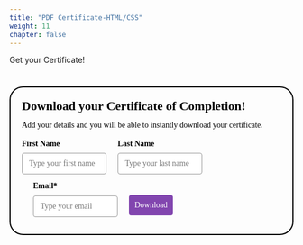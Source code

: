 ```yaml
---
title: "PDF Certificate-HTML/CSS"
weight: 11
chapter: false
---
```


Get your Certificate!


<style>@import url(https://fonts.bunny.net/css?family=raleway:400,700);</style>
<style>
#_form_16_{font-size:14px;line-height:1.6;font-family:arial, helvetica, sans-serif;margin:0}#_form_16_ *{outline:0}._form_hide{display:none;visibility:hidden}._form_show{display:block;visibility:visible}#_form_16_._form-top{top:0}#_form_16_._form-bottom{bottom:0}#_form_16_._form-left{left:0}#_form_16_._form-right{right:0}#_form_16_ input[type="text"],#_form_16_ input[type="tel"],#_form_16_ input[type="date"],#_form_16_ textarea{padding:6px;height:auto;border:#979797 1px solid;border-radius:4px;color:#000000 !important;font-size:14px;-webkit-box-sizing:border-box;-moz-box-sizing:border-box;box-sizing:border-box}#_form_16_ textarea{resize:none}#_form_16_ ._submit{-webkit-appearance:none;cursor:pointer;font-family:arial, sans-serif;font-size:14px;text-align:center;background:#8246AF !important;border:0 !important;-moz-border-radius:4px !important;-webkit-border-radius:4px !important;border-radius:4px !important;color:#FFFFFF !important;padding:10px !important}#_form_16_ ._submit:disabled{cursor:not-allowed;opacity:0.4}#_form_16_ ._submit.processing{position:relative}#_form_16_ ._submit.processing::before{content:"";width:1em;height:1em;position:absolute;z-index:1;top:50%;left:50%;border:double 3px transparent;border-radius:50%;background-image:linear-gradient(#8246AF, #8246AF), conic-gradient(#8246AF, #FFFFFF);background-origin:border-box;background-clip:content-box, border-box;animation:1200ms ease 0s infinite normal none running _spin}#_form_16_ ._submit.processing::after{content:"";position:absolute;top:0;bottom:0;left:0;right:0;background:#8246AF !important;border:0 !important;-moz-border-radius:4px !important;-webkit-border-radius:4px !important;border-radius:4px !important;color:#FFFFFF !important;padding:10px !important}@keyframes _spin{0%{transform:translate(-50%, -50%) rotate(90deg)}100%{transform:translate(-50%, -50%) rotate(450deg)}}#_form_16_ ._close-icon{cursor:pointer;background-image:url("https://d226aj4ao1t61q.cloudfront.net/esfkyjh1u_forms-close-dark.png");background-repeat:no-repeat;background-size:14.2px 14.2px;position:absolute;display:block;top:11px;right:9px;overflow:hidden;width:16.2px;height:16.2px}#_form_16_ ._close-icon:before{position:relative}#_form_16_ ._form-body{margin-bottom:30px}#_form_16_ ._form-image-left{width:150px;float:left}#_form_16_ ._form-content-right{margin-left:164px}#_form_16_ ._form-branding{color:#fff;font-size:10px;clear:both;text-align:left;margin-top:30px;font-weight:100}#_form_16_ ._form-branding ._logo{display:block;width:130px;height:14px;margin-top:6px;background-image:url("https://d226aj4ao1t61q.cloudfront.net/hh9ujqgv5_aclogo_li.png");background-size:130px auto;background-repeat:no-repeat}#_form_16_ .form-sr-only{position:absolute;width:1px;height:1px;padding:0;margin:-1px;overflow:hidden;clip:rect(0, 0, 0, 0);border:0}#_form_16_ ._form-label,#_form_16_ ._form_element ._form-label{font-weight:bold;margin-bottom:5px;display:block}#_form_16_._dark ._form-branding{color:#333}#_form_16_._dark ._form-branding ._logo{background-image:url("https://d226aj4ao1t61q.cloudfront.net/jftq2c8s_aclogo_dk.png")}#_form_16_ ._form_element{position:relative;margin-bottom:10px;font-size:0;max-width:100%}#_form_16_ ._form_element *{font-size:14px}#_form_16_ ._form_element._clear{clear:both;width:100%;float:none}#_form_16_ ._form_element._clear:after{clear:left}#_form_16_ ._form_element input[type="text"],#_form_16_ ._form_element input[type="date"],#_form_16_ ._form_element select,#_form_16_ ._form_element textarea:not(.g-recaptcha-response){display:block;width:100%;-webkit-box-sizing:border-box;-moz-box-sizing:border-box;box-sizing:border-box;font-family:inherit}#_form_16_ ._field-wrapper{position:relative}#_form_16_ ._inline-style{float:left}#_form_16_ ._inline-style input[type="text"]{width:150px}#_form_16_ ._inline-style:not(._clear)+._inline-style:not(._clear){margin-left:20px}#_form_16_ ._form_element img._form-image{max-width:100%}#_form_16_ ._form_element ._form-fieldset{border:0;padding:0.01em 0 0 0;margin:0;min-width:0}#_form_16_ ._clear-element{clear:left}#_form_16_ ._full_width{width:100%}#_form_16_ ._form_full_field{display:block;width:100%;margin-bottom:10px}#_form_16_ input[type="text"]._has_error,#_form_16_ textarea._has_error{border:#F37C7B 1px solid}#_form_16_ input[type="checkbox"]._has_error{outline:#F37C7B 1px solid}#_form_16_ ._error{display:block;position:absolute;font-size:14px;z-index:10000001}#_form_16_ ._error._above{padding-bottom:4px;bottom:39px;right:0}#_form_16_ ._error._below{padding-top:8px;top:100%;right:0}#_form_16_ ._error._above ._error-arrow{bottom:-4px;right:15px;border-left:8px solid transparent;border-right:8px solid transparent;border-top:8px solid #FFDDDD}#_form_16_ ._error._below ._error-arrow{top:0;right:15px;border-left:8px solid transparent;border-right:8px solid transparent;border-bottom:8px solid #FFDDDD}#_form_16_ ._error-inner{padding:12px 12px 12px 36px;background-color:#FFDDDD;background-image:url("data:image/svg+xml,%3Csvg width='16' height='16' viewBox='0 0 16 16' fill='none' xmlns='http://www.w3.org/2000/svg'%3E%3Cpath fill-rule='evenodd' clip-rule='evenodd' d='M16 8C16 12.4183 12.4183 16 8 16C3.58172 16 0 12.4183 0 8C0 3.58172 3.58172 0 8 0C12.4183 0 16 3.58172 16 8ZM9 3V9H7V3H9ZM9 13V11H7V13H9Z' fill='%23CA0000'/%3E%3C/svg%3E");background-repeat:no-repeat;background-position:12px center;font-size:14px;font-family:arial, sans-serif;font-weight:600;line-height:16px;color:#000;text-align:center;text-decoration:none;-webkit-border-radius:4px;-moz-border-radius:4px;border-radius:4px;box-shadow:0px 1px 4px rgba(31, 33, 41, 0.298295)}#_form_16_ ._error-inner._form_error{margin-bottom:5px;text-align:left}#_form_16_ ._button-wrapper ._error-inner._form_error{position:static}#_form_16_ ._error-inner._no_arrow{margin-bottom:10px}#_form_16_ ._error-arrow{position:absolute;width:0;height:0}#_form_16_ ._error-html{margin-bottom:10px}.pika-single{z-index:10000001 !important}#_form_16_ input[type="text"].datetime_date{width:69%;display:inline}#_form_16_ select.datetime_time{width:29%;display:inline;height:32px}#_form_16_ input[type="date"].datetime_date{width:69%;display:inline-flex}#_form_16_ input[type="time"].datetime_time{width:29%;display:inline-flex}@media (min-width:320px) and (max-width:667px){::-webkit-scrollbar{display:none}#_form_16_{margin:0;width:100%;min-width:100%;max-width:100%;box-sizing:border-box}#_form_16_ *{-webkit-box-sizing:border-box;-moz-box-sizing:border-box;box-sizing:border-box;font-size:1em}#_form_16_ ._form-content{margin:0;width:100%}#_form_16_ ._form-inner{display:block;min-width:100%}#_form_16_ ._form-title,#_form_16_ ._inline-style{margin-top:0;margin-right:0;margin-left:0}#_form_16_ ._form-title{font-size:1.2em}#_form_16_ ._form_element{margin:0 0 20px;padding:0;width:100%}#_form_16_ ._form-element,#_form_16_ ._inline-style,#_form_16_ input[type="text"],#_form_16_ label,#_form_16_ p,#_form_16_ textarea:not(.g-recaptcha-response){float:none;display:block;width:100%}#_form_16_ ._row._checkbox-radio label{display:inline}#_form_16_ ._row,#_form_16_ p,#_form_16_ label{margin-bottom:0.7em;width:100%}#_form_16_ ._row input[type="checkbox"],#_form_16_ ._row input[type="radio"]{margin:0 !important;vertical-align:middle !important}#_form_16_ ._row input[type="checkbox"]+span label{display:inline}#_form_16_ ._row span label{margin:0 !important;width:initial !important;vertical-align:middle !important}#_form_16_ ._form-image{max-width:100%;height:auto !important}#_form_16_ input[type="text"]{padding-left:10px;padding-right:10px;font-size:16px;line-height:1.3em;-webkit-appearance:none}#_form_16_ input[type="radio"],#_form_16_ input[type="checkbox"]{display:inline-block;width:1.3em;height:1.3em;font-size:1em;margin:0 0.3em 0 0;vertical-align:baseline}#_form_16_ button[type="submit"]{padding:20px;font-size:1.5em}#_form_16_ ._inline-style{margin:20px 0 0 !important}}#_form_16_{position:relative;text-align:left;margin:25px auto 0;padding-top:20px;padding-right:20px;padding-bottom:20px;padding-left:20px;-webkit-box-sizing:border-box;-moz-box-sizing:border-box;box-sizing:border-box;background:rgba(255, 255, 255, 0) !important;border-top:2px solid #050505 !important;border-right:2px solid #050505 !important;border-bottom:2px solid #050505 !important;border-left:2px solid #050505 !important;-moz-border-radius:24px !important;-webkit-border-radius:24px !important;border-radius:24px !important;color:#000000}#_form_16_._inline-form,#_form_16_._inline-form ._form-content{font-family:Raleway;font-size:14px;font-weight:400}#_form_16_._inline-form ._row span,#_form_16_._inline-form ._row label{font-family:Raleway;font-size:14px;font-weight:400;line-height:1.6em;color:black !important}#_form_16__inlineform input[type="text"],#_form_16__inlineform input[type="date"],#_form_16__inlineform input[type="tel"],#_form_16__inlineform select,#_form_16__inlineform textarea:not(.g-recaptcha-response){font-family:Raleway;font-size:14px;font-weight:400;font-color:#000000;line-height:1.6em}#_form_16_._inline-form ._html-code *,#_form_16_._inline-form ._form-thank-you{font-family:Raleway;font-size:14px;font-weight:400;color:black !important}#_form_16_._inline-form ._form-label,#_form_16_._inline-form ._form-checkbox-option-label,#_form_16_._inline-form ._form-checkbox-option-description{font-family:Raleway;font-size:14px;font-weight:700;line-height:1.6em;color:black !important}#_form_16_._inline-form ._submit{font-family:Raleway;font-size:14px;font-weight:400}#_form_16_._inline-form ._form-title{font-family:Raleway;font-size:22px;line-height:normal;font-weight:700;color:black;margin-bottom:0}#_form_16_._inline-form ._form-branding{font-family:"IBM Plex Sans", Helvetica, sans-serif;font-size:13px;font-weight:100;font-style:normal;text-decoration:none}#_form_16_:before,#_form_16_:after{content:" ";display:table}#_form_16_:after{clear:both}#_form_16_._inline-style{width:auto;display:inline-block}#_form_16_._inline-style input[type="text"],#_form_16_._inline-style input[type="date"]{padding:10px 12px}#_form_16_._inline-style button._inline-style{position:relative;top:27px}#_form_16_._inline-style p{margin:0}#_form_16_._inline-style ._button-wrapper{position:relative;margin:27px 12.5px 0 20px}#_form_16_ ._form-thank-you{position:relative;left:0;right:0;text-align:center;font-size:18px}@media (min-width:320px) and (max-width:667px){#_form_16_._inline-form._inline-style ._inline-style._button-wrapper{margin-top:20px !important;margin-left:0 !important}}#_form_16_ .iti.iti--allow-dropdown.iti--separate-dial-code{width:100%}#_form_16_ .iti input{width:100%;height:32px;border:#979797 1px solid;border-radius:4px}#_form_16_ .iti--separate-dial-code .iti__selected-flag{background-color:#FFFFFF;border-radius:4px}#_form_16_ .iti--separate-dial-code .iti__selected-flag:hover{background-color:rgba(0, 0, 0, 0.05)}#_form_16_ .iti__country-list{border-radius:4px;margin-top:4px;min-width:460px}#_form_16_ .iti__country-list--dropup{margin-bottom:4px}#_form_16_ .phone-error-hidden{display:none}#_form_16_ .phone-error{color:#E40E49}#_form_16_ .phone-input-error{border:1px solid #E40E49 !important}#_form_16_._inline-form ._form-content ._form-list-subscriptions-field fieldset{margin:0;margin-bottom:1.1428571429em;border:none;padding:0}#_form_16_._inline-form ._form-content ._form-list-subscriptions-field fieldset:last-child{margin-bottom:0}#_form_16_._inline-form ._form-content ._form-list-subscriptions-field legend{margin-bottom:1.1428571429em}#_form_16_._inline-form ._form-content ._form-list-subscriptions-field label{display:flex;align-items:flex-start;justify-content:flex-start;margin-bottom:0.8571428571em}#_form_16_._inline-form ._form-content ._form-list-subscriptions-field label:last-child{margin-bottom:0}#_form_16_._inline-form ._form-content ._form-list-subscriptions-field input{margin:0;margin-right:8px}#_form_16_._inline-form ._form-content ._form-list-subscriptions-field ._form-checkbox-option-label{line-height:1;display:block;font-weight:700}#_form_16_._inline-form ._form-content ._form-list-subscriptions-field ._form-checkbox-option-description{margin:0;margin-top:0.3333333333em;font-size:0.8571428571em}</style>


<div style="text-align: center;">
  <form method="POST" action="https://shecodes.activehosted.com/proc.php" id="_form_16_" class="_form _form_16 _inline-form _inline-style _dark" novalidate data-styles-version="5">
    <input type="hidden" name="u" value="16" />
    <input type="hidden" name="f" value="16" />
    <input type="hidden" name="s" />
    <input type="hidden" name="c" value="0" />
    <input type="hidden" name="m" value="0" />
    <input type="hidden" name="act" value="sub" />
    <input type="hidden" name="v" value="2" />
    <input type="hidden" name="or" value="8477a0cecf939eafb8e8f74791ed2d43" />
    <div class="_form-content">
      <div class="_form_element _x99529096 _inline-style _clear" >
        <div class="_form-title">
          Download your Certificate of Completion!
        </div>
      </div>
      <div class="_form_element _x34324125 _inline-style _clear" >
        <div class="_html-code">
          <p>
            Add your details and you will be able to instantly download your certificate.
          </p>
        </div>
      </div>
      <div class="_form_element _x38717875 _inline-style " >
        <label for="firstname" class="_form-label">
          First Name
        </label>
        <div class="_field-wrapper">
          <input type="text" id="firstname" name="firstname" placeholder="Type your first name" />
        </div>
      </div>
      <div class="_form_element _x35868038 _inline-style " >
        <label for="lastname" class="_form-label">
          Last Name
        </label>
        <div class="_field-wrapper">
          <input type="text" id="lastname" name="lastname" placeholder="Type your last name" />
        </div>
      </div>
      <div class="_form_element _x44330160 _inline-style " >
        <label for="email" class="_form-label">
          Email*
        </label>
        <div class="_field-wrapper">
          <input type="text" id="email" name="email" placeholder="Type your email" required/>
        </div>
      </div>
      <div class="_button-wrapper _inline-style">
        <input id="_form_16_submit" class="_submit" type="button"  value="Download" >
        </input>
      </div>
      <div class="_clear-element">
      </div>
    </div>
    <div class="_form-thank-you" style="display:none;">
    </div>
  </form>
</div>

<script src="https://cdnjs.cloudflare.com/ajax/libs/jspdf/1.5.3/jspdf.debug.js" integrity="sha384-NaWTHo/8YCBYJ59830LTz/P4aQZK1sS0SneOgAvhsIl3zBu8r9RevNg5lHCHAuQ/" crossorigin="anonymous"></script>

<script>
window.cfields = [];
window._show_thank_you = function(id, message, trackcmp_url, email) {
    var form = document.getElementById('_form_' + id + '_'), thank_you = form.querySelector('._form-thank-you');
    form.querySelector('._form-content').style.display = 'none';
    thank_you.innerHTML = message;
    thank_you.style.display = 'block';
    const vgoAlias = typeof visitorGlobalObjectAlias === 'undefined' ? 'vgo' : visitorGlobalObjectAlias;
    var visitorObject = window[vgoAlias];
    if (email && typeof visitorObject !== 'undefined') {
        visitorObject('setEmail', email);
        visitorObject('update');
    } else if (typeof(trackcmp_url) != 'undefined' && trackcmp_url) {
        // Site tracking URL to use after inline form submission.
        _load_script(trackcmp_url);
    }
    if (typeof window._form_callback !== 'undefined') window._form_callback(id);
};
window._show_unsubscribe = function(id, message, trackcmp_url, email) {
    var form = document.getElementById('_form_' + id + '_'), unsub = form.querySelector('._form-thank-you');
    var branding = form.querySelector('._form-branding');
    if (branding) {
        branding.style.display = 'none';
    }
    form.querySelector('._form-content').style.display = 'none';
    unsub.style.display = 'block';
    form.insertAdjacentHTML('afterend', message)
    const vgoAlias = typeof visitorGlobalObjectAlias === 'undefined' ? 'vgo' : visitorGlobalObjectAlias;
    var visitorObject = window[vgoAlias];
    if (email && typeof visitorObject !== 'undefined') {
        visitorObject('setEmail', email);
        visitorObject('update');
    } else if (typeof(trackcmp_url) != 'undefined' && trackcmp_url) {
        // Site tracking URL to use after inline form submission.
        _load_script(trackcmp_url);
    }
    if (typeof window._form_callback !== 'undefined') window._form_callback(id);
};
window._show_error = function(id, message, html) {
    var form = document.getElementById('_form_' + id + '_'),
        err = document.createElement('div'),
        button = form.querySelector('button'),
        old_error = form.querySelector('._form_error');
    if (old_error) old_error.parentNode.removeChild(old_error);
    err.innerHTML = message;
    err.className = '_error-inner _form_error _no_arrow';
    var wrapper = document.createElement('div');
    wrapper.className = '_form-inner';
    wrapper.appendChild(err);
    button.parentNode.insertBefore(wrapper, button);
    var submitButton = form.querySelector('[id^="_form"][id$="_submit"]');
    submitButton.disabled = false;
    submitButton.classList.remove('processing');
    if (html) {
        var div = document.createElement('div');
        div.className = '_error-html';
        div.innerHTML = html;
        err.appendChild(div);
    }
};
window._load_script = function(url, callback, isSubmit) {
    var head = document.querySelector('head'), script = document.createElement('script'), r = false;
    var submitButton = document.querySelector('#_form_16_submit');
    script.charset = 'utf-8';
    script.src = url;
    if (callback) {
        script.onload = script.onreadystatechange = function() {
            if (!r && (!this.readyState || this.readyState == 'complete')) {
                r = true;
                callback();
            }
        };
    }
    script.onerror = function() {
        if (isSubmit) {
            if (script.src.length > 10000) {
                _show_error("16", "Sorry, your submission failed. Please shorten your responses and try again.");
            } else {
                _show_error("16", "Sorry, your submission failed. Please try again.");
            }
            submitButton.disabled = false;
            submitButton.classList.remove('processing');
        }
    }

    head.appendChild(script);
};
(function() {
    if (window.location.search.search("excludeform") !== -1) return false;
    var getCookie = function(name) {
        var match = document.cookie.match(new RegExp('(^|; )' + name + '=([^;]+)'));
        return match ? match[2] : null;
    }
    var setCookie = function(name, value) {
        var now = new Date();
        var time = now.getTime();
        var expireTime = time + 1000 * 60 * 60 * 24 * 365;
        now.setTime(expireTime);
        document.cookie = name + '=' + value + '; expires=' + now + ';path=/; Secure; SameSite=Lax;';
    }
            var addEvent = function(element, event, func) {
        if (element.addEventListener) {
            element.addEventListener(event, func);
        } else {
            var oldFunc = element['on' + event];
            element['on' + event] = function() {
                oldFunc.apply(this, arguments);
                func.apply(this, arguments);
            };
        }
    }
    var _removed = false;
        var form_to_submit = document.getElementById('_form_16_');
    var allInputs = form_to_submit.querySelectorAll('input, select, textarea'), tooltips = [], submitted = false;

    var getUrlParam = function(name) {
        if (name.toLowerCase() !== 'email') {
            var params = new URLSearchParams(window.location.search);
            return params.get(name) || false;
        }
        // email is a special case because a plus is valid in the email address
        var qString = window.location.search;
        if (!qString) {
            return false;
        }
        var parameters = qString.substr(1).split('&');
        for (var i = 0; i < parameters.length; i++) {
            var parameter = parameters[i].split('=');
            if (parameter[0].toLowerCase() === 'email') {
                return parameter[1] === undefined ? true : decodeURIComponent(parameter[1]);
            }
        }
        return false;
    };

    var acctDateFormat = "%d/%m/%Y";
    var getNormalizedDate = function(date, acctFormat) {
        var decodedDate = decodeURIComponent(date);
        if (acctFormat && acctFormat.match(/(%d|%e).*%m/gi) !== null) {
            return decodedDate.replace(/(\d{2}).*(\d{2}).*(\d{4})/g, '$3-$2-$1');
        } else if (Date.parse(decodedDate)) {
            var dateObj = new Date(decodedDate);
            var year = dateObj.getFullYear();
            var month = dateObj.getMonth() + 1;
            var day = dateObj.getDate();
            return `${year}-${month < 10 ? `0${month}` : month}-${day < 10 ? `0${day}` : day}`;
        }
        return false;
    };

    var getNormalizedTime = function(time) {
        var hour, minutes;
        var decodedTime = decodeURIComponent(time);
        var timeParts = Array.from(decodedTime.matchAll(/(\d{1,2}):(\d{1,2})\W*([AaPp][Mm])?/gm))[0];
        if (timeParts[3]) { // 12 hour format
            var isPM = timeParts[3].toLowerCase() === 'pm';
            if (isPM) {
                hour = parseInt(timeParts[1]) === 12 ? '12' : `${parseInt(timeParts[1]) + 12}`;
            } else {
                hour = parseInt(timeParts[1]) === 12 ? '0' : timeParts[1];
            }
        } else { // 24 hour format
            hour = timeParts[1];
        }
        var normalizedHour = parseInt(hour) < 10 ? `0${parseInt(hour)}` : hour;
        var minutes = timeParts[2];
        return `${normalizedHour}:${minutes}`;
    };

    for (var i = 0; i < allInputs.length; i++) {
        var regexStr = "field\\[(\\d+)\\]";
        var results = new RegExp(regexStr).exec(allInputs[i].name);
        if (results != undefined) {
            allInputs[i].dataset.name = allInputs[i].name.match(/\[time\]$/)
                ? `${window.cfields[results[1]]}_time`
                : window.cfields[results[1]];
        } else {
            allInputs[i].dataset.name = allInputs[i].name;
        }
        var fieldVal = getUrlParam(allInputs[i].dataset.name);

        if (fieldVal) {
            if (allInputs[i].dataset.autofill === "false") {
                continue;
            }
            if (allInputs[i].type == "radio" || allInputs[i].type == "checkbox") {
                if (allInputs[i].value == fieldVal) {
                    allInputs[i].checked = true;
                }
            } else if (allInputs[i].type == "date") {
                allInputs[i].value = getNormalizedDate(fieldVal, acctDateFormat);
            } else if (allInputs[i].type == "time") {
                allInputs[i].value = getNormalizedTime(fieldVal);
            } else {
                allInputs[i].value = fieldVal;
            }
        }
    }

    var remove_tooltips = function() {
        for (var i = 0; i < tooltips.length; i++) {
            tooltips[i].tip.parentNode.removeChild(tooltips[i].tip);
        }
        tooltips = [];
    };
    var remove_tooltip = function(elem) {
        for (var i = 0; i < tooltips.length; i++) {
            if (tooltips[i].elem === elem) {
                tooltips[i].tip.parentNode.removeChild(tooltips[i].tip);
                tooltips.splice(i, 1);
                return;
            }
        }
    };
    var create_tooltip = function(elem, text) {
        var tooltip = document.createElement('div'),
            arrow = document.createElement('div'),
            inner = document.createElement('div'), new_tooltip = {};
        if (elem.type != 'radio' && elem.type != 'checkbox') {
            tooltip.className = '_error';
            arrow.className = '_error-arrow';
            inner.className = '_error-inner';
            inner.innerHTML = text;
            tooltip.appendChild(arrow);
            tooltip.appendChild(inner);
            elem.parentNode.appendChild(tooltip);
        } else {
            tooltip.className = '_error-inner _no_arrow';
            tooltip.innerHTML = text;
            elem.parentNode.insertBefore(tooltip, elem);
            new_tooltip.no_arrow = true;
        }
        new_tooltip.tip = tooltip;
        new_tooltip.elem = elem;
        tooltips.push(new_tooltip);
        return new_tooltip;
    };
    var resize_tooltip = function(tooltip) {
        var rect = tooltip.elem.getBoundingClientRect();
        var doc = document.documentElement,
            scrollPosition = rect.top - ((window.pageYOffset || doc.scrollTop)  - (doc.clientTop || 0));
        if (scrollPosition < 40) {
            tooltip.tip.className = tooltip.tip.className.replace(/ ?(_above|_below) ?/g, '') + ' _below';
        } else {
            tooltip.tip.className = tooltip.tip.className.replace(/ ?(_above|_below) ?/g, '') + ' _above';
        }
    };
    var resize_tooltips = function() {
        if (_removed) return;
        for (var i = 0; i < tooltips.length; i++) {
            if (!tooltips[i].no_arrow) resize_tooltip(tooltips[i]);
        }
    };
    var validate_field = function(elem, remove) {
        var tooltip = null, value = elem.value, no_error = true;
        remove ? remove_tooltip(elem) : false;
        if (elem.type != 'checkbox') elem.className = elem.className.replace(/ ?_has_error ?/g, '');
        if (elem.getAttribute('required') !== null) {
            if (elem.type == 'radio' || (elem.type == 'checkbox' && /any/.test(elem.className))) {
                var elems = form_to_submit.elements[elem.name];
                if (!(elems instanceof NodeList || elems instanceof HTMLCollection) || elems.length <= 1) {
                    no_error = elem.checked;
                }
                else {
                    no_error = false;
                    for (var i = 0; i < elems.length; i++) {
                        if (elems[i].checked) no_error = true;
                    }
                }
                if (!no_error) {
                    tooltip = create_tooltip(elem, "Please select an option.");
                }
            } else if (elem.type =='checkbox') {
                var elems = form_to_submit.elements[elem.name], found = false, err = [];
                no_error = true;
                for (var i = 0; i < elems.length; i++) {
                    if (elems[i].getAttribute('required') === null) continue;
                    if (!found && elems[i] !== elem) return true;
                    found = true;
                    elems[i].className = elems[i].className.replace(/ ?_has_error ?/g, '');
                    if (!elems[i].checked) {
                        no_error = false;
                        elems[i].className = elems[i].className + ' _has_error';
                        err.push("Checking %s is required".replace("%s", elems[i].value));
                    }
                }
                if (!no_error) {
                    tooltip = create_tooltip(elem, err.join('<br/>'));
                }
            } else if (elem.tagName == 'SELECT') {
                var selected = true;
                if (elem.multiple) {
                    selected = false;
                    for (var i = 0; i < elem.options.length; i++) {
                        if (elem.options[i].selected) {
                            selected = true;
                            break;
                        }
                    }
                } else {
                    for (var i = 0; i < elem.options.length; i++) {
                        if (elem.options[i].selected
                            && (!elem.options[i].value
                            || (elem.options[i].value.match(/\n/g)))
                        ) {
                            selected = false;
                        }
                    }
                }
                if (!selected) {
                    elem.className = elem.className + ' _has_error';
                    no_error = false;
                    tooltip = create_tooltip(elem, "Please select an option.");
                }
            } else if (value === undefined || value === null || value === '') {
                elem.className = elem.className + ' _has_error';
                no_error = false;
                tooltip = create_tooltip(elem, "This field is required.");
            }
        }
        if (no_error && (elem.id == 'field[]' || elem.id == 'ca[11][v]')) {
            if (elem.className.includes('phone-input-error')) {
                elem.className = elem.className + ' _has_error';
                no_error = false;
            }
        }
        if (no_error && elem.name == 'email') {
            if (!value.match(/^[\+_a-z0-9-'&=]+(\.[\+_a-z0-9-']+)*@[a-z0-9-]+(\.[a-z0-9-]+)*(\.[a-z]{2,})$/i)) {
                elem.className = elem.className + ' _has_error';
                no_error = false;
                tooltip = create_tooltip(elem, "Enter a valid email address.");
            }
        }
        if (no_error && /date_field/.test(elem.className)) {
            if (!value.match(/^\d\d\d\d-\d\d-\d\d$/)) {
                elem.className = elem.className + ' _has_error';
                no_error = false;
                tooltip = create_tooltip(elem, "Enter a valid date.");
            }
        }
        tooltip ? resize_tooltip(tooltip) : false;
        return no_error;
    };
    var needs_validate = function(el) {
        if(el.getAttribute('required') !== null){
            return true
        }
        if(el.name === 'email' && el.value !== ""){
            return true
        }

        if((el.id == 'field[]' || el.id == 'ca[11][v]') && el.className.includes('phone-input-error')){
            return true
        }

        return false
    };
    var validate_form = function(e) {
        var err = form_to_submit.querySelector('._form_error'), no_error = true;
        if (!submitted) {
            submitted = true;
            for (var i = 0, len = allInputs.length; i < len; i++) {
                var input = allInputs[i];
                if (needs_validate(input)) {
                    if (input.type == 'tel') {
                        addEvent(input, 'blur', function() {
                            this.value = this.value.trim();
                            validate_field(this, true);
                        });
                    }
                    if (input.type == 'text' || input.type == 'number' || input.type == 'time') {
                        addEvent(input, 'blur', function() {
                            this.value = this.value.trim();
                            validate_field(this, true);
                        });
                        addEvent(input, 'input', function() {
                            validate_field(this, true);
                        });
                    } else if (input.type == 'radio' || input.type == 'checkbox') {
                        (function(el) {
                            var radios = form_to_submit.elements[el.name];
                            for (var i = 0; i < radios.length; i++) {
                                addEvent(radios[i], 'click', function() {
                                    validate_field(el, true);
                                });
                            }
                        })(input);
                    } else if (input.tagName == 'SELECT') {
                        addEvent(input, 'change', function() {
                            validate_field(this, true);
                        });
                    } else if (input.type == 'textarea'){
                        addEvent(input, 'input', function() {
                            validate_field(this, true);
                        });
                    }
                }
            }
        }
        remove_tooltips();
        for (var i = 0, len = allInputs.length; i < len; i++) {
            var elem = allInputs[i];
            if (needs_validate(elem)) {
                if (elem.tagName.toLowerCase() !== "select") {
                    elem.value = elem.value.trim();
                }
                validate_field(elem) ? true : no_error = false;
            }
        }
        if (!no_error && e) {
            e.preventDefault();
        }
        resize_tooltips();
        return no_error;
    };
    addEvent(window, 'resize', resize_tooltips);
    addEvent(window, 'scroll', resize_tooltips);

    var hidePhoneInputError = function(inputId) {
        var errorMessage =  document.getElementById("error-msg-" + inputId);
        var input = document.getElementById(inputId);
        errorMessage.classList.remove("phone-error");
        errorMessage.classList.add("phone-error-hidden");
        input.classList.remove("phone-input-error");
    };

    var initializePhoneInput = function(input, defaultCountry) {
        return window.intlTelInput(input, {
            utilsScript: "https://unpkg.com/intl-tel-input@17.0.18/build/js/utils.js",
            autoHideDialCode: false,
            separateDialCode: true,
            initialCountry: defaultCountry,
            preferredCountries: []
        });
    }

    var setPhoneInputEventListeners = function(inputId, input, iti) {
        input.addEventListener('blur', function() {
            var errorMessage = document.getElementById("error-msg-" + inputId);
            if (input.value.trim()) {
                if (iti.isValidNumber()) {
                    iti.setNumber(iti.getNumber());
                    if (errorMessage.classList.contains("phone-error")){
                        hidePhoneInputError(inputId);
                    }
                } else {
                    showPhoneInputError(inputId)
                }
            } else {
                if (errorMessage.classList.contains("phone-error")){
                    hidePhoneInputError(inputId);
                }
            }
        });

        input.addEventListener("countrychange", function() {
            iti.setNumber('');
        });

        input.addEventListener("keydown", function(e) {
            var charCode = (e.which) ? e.which : e.keyCode;
            if (charCode > 31 && (charCode < 48 || charCode > 57) && charCode !== 8) {
                e.preventDefault();
            }
        });
    };

    var showPhoneInputError = function(inputId) {
        var errorMessage =  document.getElementById("error-msg-" + inputId);
        var input = document.getElementById(inputId);
        errorMessage.classList.add("phone-error");
        errorMessage.classList.remove("phone-error-hidden");
        input.classList.add("phone-input-error");
    };


    var _form_serialize = function(form){if(!form||form.nodeName!=="FORM"){return }var i,j,q=[];for(i=0;i<form.elements.length;i++){if(form.elements[i].name===""){continue}switch(form.elements[i].nodeName){case"INPUT":switch(form.elements[i].type){case"tel":q.push(form.elements[i].name+"="+encodeURIComponent(form.elements[i].previousSibling.querySelector('div.iti__selected-dial-code').innerText)+encodeURIComponent(" ")+encodeURIComponent(form.elements[i].value));break;case"text":case"number":case"date":case"time":case"hidden":case"password":case"button":case"reset":case"submit":q.push(form.elements[i].name+"="+encodeURIComponent(form.elements[i].value));break;case"checkbox":case"radio":if(form.elements[i].checked){q.push(form.elements[i].name+"="+encodeURIComponent(form.elements[i].value))}break;case"file":break}break;case"TEXTAREA":q.push(form.elements[i].name+"="+encodeURIComponent(form.elements[i].value));break;case"SELECT":switch(form.elements[i].type){case"select-one":q.push(form.elements[i].name+"="+encodeURIComponent(form.elements[i].value));break;case"select-multiple":for(j=0;j<form.elements[i].options.length;j++){if(form.elements[i].options[j].selected){q.push(form.elements[i].name+"="+encodeURIComponent(form.elements[i].options[j].value))}}break}break;case"BUTTON":switch(form.elements[i].type){case"reset":case"submit":case"button":q.push(form.elements[i].name+"="+encodeURIComponent(form.elements[i].value));break}break}}return q.join("&")};

    var generate_certificate = function (e) {
        const firstName=document.getElementById('firstname').value;
        const lastName=document.getElementById('lastname').value;
        const doc = new jsPDF({
            orientation: "landscape",
            unit: "mm",
            format: "a4"
        });
        const image=new Image();
        image.src = "./HTMLCSS Certificate (1).png";

        doc.addImage(image, "png", 0,0,297,210);
        doc.setFontSize(22);
        doc.text(`${firstName} ${lastName}`, 150, 80, 'center');
        doc.save("She Codes Australia Certificate");
    }

    const formSupportsPost = false;
    var form_submit = function (e) {
    e.preventDefault();
    if (validate_form()) {
        // use this trick to get the submit button & disable it using plain javascript
        var submitButton = e.target.querySelector('#_form_16_submit');
        submitButton.disabled = true;
        submitButton.classList.add('processing');
        var serialized = _form_serialize(
        document.getElementById('_form_16_')
        ).replace(/%0A/g, '\\n');
        var err = form_to_submit.querySelector('._form_error');
        err ? err.parentNode.removeChild(err) : false;

        async function submitForm() {
            var formData = new FormData();
            const searchParams = new URLSearchParams(serialized);
            searchParams.forEach((value, key) => {
                formData.append(key, value);
            });

            const response = await fetch('https://shecodes.activehosted.com/proc.php?jsonp=true', {
                headers: {
                "Accept": "application/json"
                },
                body: formData,
                method: "POST"
            });
            return response.json();
        }

        if (formSupportsPost) {
            submitForm().then((data) => {
                eval(data.js);
            });
        } else {
            _load_script('https://shecodes.activehosted.com/proc.php?' + serialized + '&jsonp=true', null, true);
        }

        generate_certificate();
    }
    return false;
    };
    addEvent(form_to_submit, 'submit', form_submit);
    }) ();
</script>
